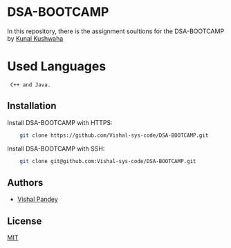 
# DSA-BOOTCAMP

In this repository, there is the assignment soultions for the DSA-BOOTCAMP by [Kunal Kushwaha](https://github.com/kunal-kushwaha/DSA-Bootcamp-Java/tree/main/assignments)


# Used Languages

     C++ and Java.


## Installation

Install DSA-BOOTCAMP with HTTPS:

```bash
    git clone https://github.com/Vishal-sys-code/DSA-BOOTCAMP.git
```
    

Install DSA-BOOTCAMP with SSH:

```bash
    git clone git@github.com:Vishal-sys-code/DSA-BOOTCAMP.git
```



## Authors

- [Vishal Pandey](https://github.com/Vishal-sys-code)

  
## License

[MIT](https://choosealicense.com/licenses/mit/)

  
